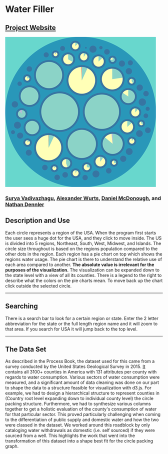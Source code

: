 # Water Filler
## [Project Website](https://svadivazhagu.github.io/final)  
![Logo](docs/img/waterfiller.png)
### [Surya Vadivazhagu](https://github.com/svadivazhagu), [Alexander Wurts](https://github.com/ajwurts), [Daniel McDonough](https://github.com/McDonoughd), and [Nathan Dennler](https://github.com/ndennler)

## Description and Use
Each circle represents a region of the USA. When the program first starts the user sees a huge dot for the USA, and they click to move inside. The US is divided into 5 regions, Northeast, South, West, Midwest, and Islands. The circle size throughout is based on the regions population compared to the other dots in the region. Each region has a pie chart on top which shows the regions water usage. The pie chart is there to understand the relative use of each area compared to another. **The absolute value is irrelevant for the purposes of the visualization.** The visualization can be expanded down to the state level with a view of all its counties. There is a legend to the right to describe what the colors on the pie charts mean. To move back up the chart click outside the selected circle. 

---

## Searching
There is a search bar to look for a certain region or state. Enter the 2 letter abbreviation for the state or the full length region name and it will zoom to that area. If you search for USA it will jump back to the top level.

---

## The Data Set


As described in the Process Book, the dataset used for this came from a survey conducted by the United States Geological Survey in 2015. [It](https://www.sciencebase.gov/catalog/item/get/5af3311be4b0da30c1b245d8) contains all 3100+ counties in America with 131 attributes per county with regards to water consumption. Various sectors of water consumption were measured, and a significant amount of data cleaning was done on our part to shape the data to a structure feasible for visualization with d3.js. For example, we had to design a hierarchical structure to represent counties in (Country root level expanding down to individual county level) the circle packing structure. Furthermore, we had to synthesize various columns together to get a holistic evaluation of the county's consumption of water for that particular sector. This proved particularly challenging when coming to the differentiation of public supply and domestic water and how the two were classed in the dataset. We worked around this roadblock by only cataloging water withdrawals as domestic (i.e. self sourced) if they were sourced from a well. This highlights the work that went into the transformation of this dataset into a shape best fit for the circle packing graph.
